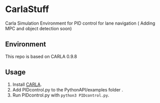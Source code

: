 # CarlaStuff
Carla Simulation Environment for PID control for lane navigation ( Adding MPC and object detection soon)

## Environment
This repo is based on CARLA 0.9.8

## Usage
1. Install [CARLA](https://carla.readthedocs.io/en/latest/).
2. Add PIDcontrol.py to the PythonAPI/examples folder .
3. Run PIDcontrol.py with `python3 PIDcontrol.py`.
